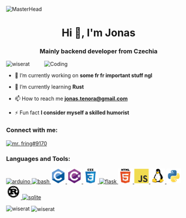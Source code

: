 ![MasterHead](https://images-wixmp-ed30a86b8c4ca887773594c2.wixmp.com/f/767f9171-87e0-4aef-ba22-0909a5f5d4d5/db1o36p-09268f86-a35d-4742-b8ae-5aef3fcb4eae.jpg/v1/fill/w_1470,h_544,q_70,strp/hackerdog___facebook_cover_by_iesujafe_db1o36p-pre.jpg?token=eyJ0eXAiOiJKV1QiLCJhbGciOiJIUzI1NiJ9.eyJzdWIiOiJ1cm46YXBwOjdlMGQxODg5ODIyNjQzNzNhNWYwZDQxNWVhMGQyNmUwIiwiaXNzIjoidXJuOmFwcDo3ZTBkMTg4OTgyMjY0MzczYTVmMGQ0MTVlYTBkMjZlMCIsIm9iaiI6W1t7ImhlaWdodCI6Ijw9NjMwIiwicGF0aCI6IlwvZlwvNzY3ZjkxNzEtODdlMC00YWVmLWJhMjItMDkwOWE1ZjVkNGQ1XC9kYjFvMzZwLTA5MjY4Zjg2LWEzNWQtNDc0Mi1iOGFlLTVhZWYzZmNiNGVhZS5qcGciLCJ3aWR0aCI6Ijw9MTcwMiJ9XV0sImF1ZCI6WyJ1cm46c2VydmljZTppbWFnZS5vcGVyYXRpb25zIl19.O437vvB0AnqD3N3MGZeQkD9Fl2aETZFg8F2C6D8p3Bo)
<h1 align="center">Hi 👋, I'm Jonas</h1>
<h3 align="center">Mainly backend developer from Czechia</h3>
<img align="right" alt="Coding" width="400" src="https://thumbs.gfycat.com/SkeletalAdolescentKawala-max-1mb.gif">

<p align="left"> <img src="https://komarev.com/ghpvc/?username=wiserat&label=Profile%20views&color=0e75b6&style=flat" alt="wiserat" /> </p>

- 🔭 I’m currently working on **some fr fr important stuff ngl**

- 🌱 I’m currently learning **Rust**

- 📫 How to reach me **jonas.tenora@gmail.com**

- ⚡ Fun fact **I consider myself a skilled humorist**

<h3 align="left">Connect with me:</h3>
<p align="left">
<a href="https://discord.gg/mr. fring#9170" target="blank"><img align="center" src="https://raw.githubusercontent.com/rahuldkjain/github-profile-readme-generator/master/src/images/icons/Social/discord.svg" alt="mr. fring#9170" height="30" width="40" /></a>
</p>

<h3 align="left">Languages and Tools:</h3>
<p align="left"> <a href="https://www.arduino.cc/" target="_blank" rel="noreferrer"> <img src="https://cdn.worldvectorlogo.com/logos/arduino-1.svg" alt="arduino" width="40" height="40"/> </a> <a href="https://www.gnu.org/software/bash/" target="_blank" rel="noreferrer"> <img src="https://www.vectorlogo.zone/logos/gnu_bash/gnu_bash-icon.svg" alt="bash" width="40" height="40"/> </a> <a href="https://www.cprogramming.com/" target="_blank" rel="noreferrer"> <img src="https://raw.githubusercontent.com/devicons/devicon/master/icons/c/c-original.svg" alt="c" width="40" height="40"/> </a> <a href="https://www.w3schools.com/cs/" target="_blank" rel="noreferrer"> <img src="https://raw.githubusercontent.com/devicons/devicon/master/icons/csharp/csharp-original.svg" alt="csharp" width="40" height="40"/> </a> <a href="https://www.w3schools.com/css/" target="_blank" rel="noreferrer"> <img src="https://raw.githubusercontent.com/devicons/devicon/master/icons/css3/css3-original-wordmark.svg" alt="css3" width="40" height="40"/> </a> <a href="https://flask.palletsprojects.com/" target="_blank" rel="noreferrer"> <img src="https://www.vectorlogo.zone/logos/pocoo_flask/pocoo_flask-icon.svg" alt="flask" width="40" height="40"/> </a> <a href="https://www.w3.org/html/" target="_blank" rel="noreferrer"> <img src="https://raw.githubusercontent.com/devicons/devicon/master/icons/html5/html5-original-wordmark.svg" alt="html5" width="40" height="40"/> </a> <a href="https://developer.mozilla.org/en-US/docs/Web/JavaScript" target="_blank" rel="noreferrer"> <img src="https://raw.githubusercontent.com/devicons/devicon/master/icons/javascript/javascript-original.svg" alt="javascript" width="40" height="40"/> </a> <a href="https://www.linux.org/" target="_blank" rel="noreferrer"> <img src="https://raw.githubusercontent.com/devicons/devicon/master/icons/linux/linux-original.svg" alt="linux" width="40" height="40"/> </a> <a href="https://www.python.org" target="_blank" rel="noreferrer"> <img src="https://raw.githubusercontent.com/devicons/devicon/master/icons/python/python-original.svg" alt="python" width="40" height="40"/> </a> <a href="https://www.rust-lang.org" target="_blank" rel="noreferrer"> <img src="https://raw.githubusercontent.com/devicons/devicon/master/icons/rust/rust-plain.svg" alt="rust" width="40" height="40"/> </a> <a href="https://www.sqlite.org/" target="_blank" rel="noreferrer"> <img src="https://www.vectorlogo.zone/logos/sqlite/sqlite-icon.svg" alt="sqlite" width="40" height="40"/> </a> </p>

<p><img align="left" src="https://github-readme-stats.vercel.app/api/top-langs?username=wiserat&show_icons=true&locale=en&layout=compact" alt="wiserat" /></p>

<p>&nbsp;<img align="center" src="https://github-readme-stats.vercel.app/api?username=wiserat&show_icons=true&locale=en" alt="wiserat" /></p>
